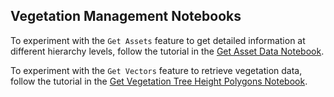 ## Vegetation Management Notebooks


To experiment with the `Get Assets` feature to get detailed information at different hierarchy levels, follow the tutorial in the [Get Asset Data Notebook](https://github.com/IBM/Environmental-Intelligence-Suite/blob/vegm-notebooks/docs/notebooks/vegm/Get%20Asset%20Data.ipynb).


To experiment with the `Get Vectors` feature to retrieve vegetation data, follow the tutorial in the [Get Vegetation Tree Height Polygons Notebook](https://github.com/IBM/Environmental-Intelligence-Suite/blob/vegm-notebooks/docs/notebooks/vegm/Get%20Veg%20Polygons%20and%20KPIs.ipynb).
